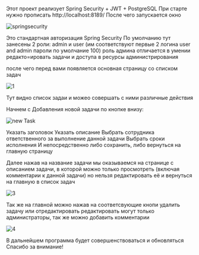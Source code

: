 Этот проект реализует Spring Security + JWT + PostgreSQL
При старте нужно прописать http://localhost:8189/
После чего запускается окно 


![springsecurity](https://github.com/AstrEfremov/MainFirst/assets/101562414/e2ce4577-c4bb-41e4-89f4-5c6ddbe796d4)


Это стандартная авторизация Spring Security
По умолчанию тут занесены 2 роли:
admin и user (им соответствуют первые 2 логина user and admin пароли по умолчание 100)
роль админа отличается в умении редакто=ировать задачи и доступа в ресурсы администрирования



после чего перед вами появляется основная страницу со списком задач


![1](https://github.com/AstrEfremov/MainFirst/assets/101562414/9280ca0a-1001-4f80-959c-389c2751d0c4)


Тут видно список задаи и можео совершать с ними различные действия


Начнем с Добавления новой задачи по кнопке внизу:

![new Task](https://github.com/AstrEfremov/MainFirst/assets/101562414/aaebd3d0-7e3c-458d-a866-545b27245d21)

Указать заголовок
Указать описание
Выбрать сотрудника ответственного за выполнение данной задачи
Выбрать сроки исполнения
И непосредственно либо сохранить, либо вернуться на главную страницу

Далее нажав на название задачи мы оказываемся на странице с описанием задачи, в которой можно только просмотреть (включая комментарии к данной задачи) но нельзя редактировать её
и вернуться на главную в список задач

![3](https://github.com/AstrEfremov/MainFirst/assets/101562414/d83a79a3-8322-45cc-97bc-a0aefc693862)

Так же на главной можно нажав на соответсвующие кнопи удалить задачу или отредактировать
редактировать могут только администраторы, так же можно добавить комментарии

![4](https://github.com/AstrEfremov/MainFirst/assets/101562414/6c374ff9-0d04-4c47-a938-3b8a9e56eb7b)


В дальнейшем программа будет совершенствоваться и обновляться
Спасибо за внимание!

